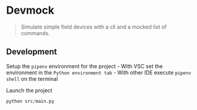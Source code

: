 # Devmock
> Simulate simple field devices with a cli and a mocked list of commands.

## Development
Setup the `pipenv` environment for the project
    - With VSC set the environment in the `Python environment tab`
    - With other IDE execute `pipenv shell` on the terminal

Launch the project
```python
python src/main.py
```
